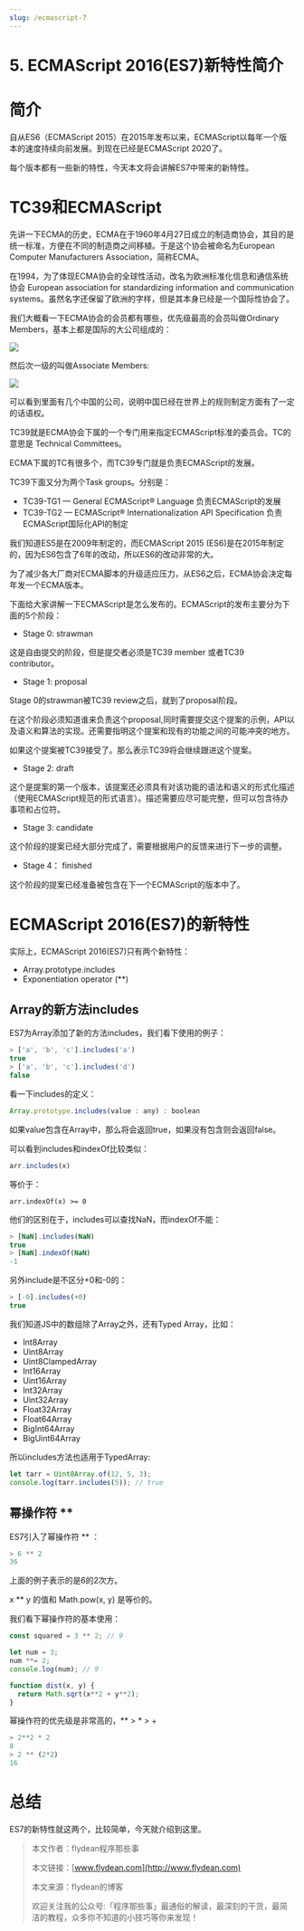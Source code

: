 ```yaml
---
slug: /ecmascript-7
---
```


# 5. ECMAScript 2016(ES7)新特性简介

# 简介

自从ES6（ECMAScript 2015）在2015年发布以来，ECMAScript以每年一个版本的速度持续向前发展。到现在已经是ECMAScript 2020了。

每个版本都有一些新的特性，今天本文将会讲解ES7中带来的新特性。

# TC39和ECMAScript

先讲一下ECMA的历史，ECMA在于1960年4月27日成立的制造商协会，其目的是统一标准，方便在不同的制造商之间移植。于是这个协会被命名为European Computer Manufacturers Association，简称ECMA。

在1994，为了体现ECMA协会的全球性活动，改名为欧洲标准化信息和通信系统协会 European association for standardizing information and communication systems。虽然名字还保留了欧洲的字样，但是其本身已经是一个国际性协会了。

我们大概看一下ECMA协会的会员都有哪些，优先级最高的会员叫做Ordinary Members，基本上都是国际的大公司组成的：

![](https://img-blog.csdnimg.cn/20201010203035109.png?x-oss-process=image/watermark,type_ZmFuZ3poZW5naGVpdGk,shadow_0,text_aHR0cDovL3d3dy5mbHlkZWFuLmNvbQ==,size_25,color_8F8F8F,t_70)

然后次一级的叫做Associate Members:

![](https://img-blog.csdnimg.cn/20201010203305833.png?x-oss-process=image/watermark,type_ZmFuZ3poZW5naGVpdGk,shadow_0,text_aHR0cDovL3d3dy5mbHlkZWFuLmNvbQ==,size_25,color_8F8F8F,t_70)

可以看到里面有几个中国的公司，说明中国已经在世界上的规则制定方面有了一定的话语权。

TC39就是ECMA协会下属的一个专门用来指定ECMAScript标准的委员会。TC的意思是 Technical Committees。

ECMA下属的TC有很多个，而TC39专门就是负责ECMAScript的发展。

TC39下面又分为两个Task groups。分别是：

* TC39-TG1  —  General ECMAScript® Language 负责ECMAScript的发展
* TC39-TG2  —  ECMAScript® Internationalization API Specification 负责ECMAScript国际化API的制定

我们知道ES5是在2009年制定的，而ECMAScript 2015 (ES6)是在2015年制定的，因为ES6包含了6年的改动，所以ES6的改动非常的大。

为了减少各大厂商对ECMA脚本的升级适应压力，从ES6之后，ECMA协会决定每年发一个ECMA版本。

下面给大家讲解一下ECMAScript是怎么发布的。ECMAScript的发布主要分为下面的5个阶段：

* Stage 0: strawman 

这是自由提交的阶段，但是提交者必须是TC39 member 或者TC39 contributor。

* Stage 1: proposal 

Stage 0的strawman被TC39 review之后，就到了proposal阶段。

在这个阶段必须知道谁来负责这个proposal,同时需要提交这个提案的示例，API以及语义和算法的实现。还需要指明这个提案和现有的功能之间的可能冲突的地方。

如果这个提案被TC39接受了。那么表示TC39将会继续跟进这个提案。

* Stage 2: draft

这个是提案的第一个版本，该提案还必须具有对该功能的语法和语义的形式化描述（使用ECMAScript规范的形式语言）。描述需要应尽可能完整，但可以包含待办事项和占位符。

* Stage 3: candidate

这个阶段的提案已经大部分完成了，需要根据用户的反馈来进行下一步的调整。

* Stage 4： finished

这个阶段的提案已经准备被包含在下一个ECMAScript的版本中了。

# ECMAScript 2016(ES7)的新特性

实际上，ECMAScript 2016(ES7)只有两个新特性：

* Array.prototype.includes
* Exponentiation operator (**)

## Array的新方法includes

ES7为Array添加了新的方法includes，我们看下使用的例子：

~~~js
> ['a', 'b', 'c'].includes('a')
true
> ['a', 'b', 'c'].includes('d')
false
~~~

看一下includes的定义：

~~~js
Array.prototype.includes(value : any) : boolean
~~~

如果value包含在Array中，那么将会返回true，如果没有包含则会返回false。

可以看到includes和indexOf比较类似：

~~~js
arr.includes(x)
~~~

等价于：

~~~
arr.indexOf(x) >= 0
~~~

他们的区别在于，includes可以查找NaN，而indexOf不能：

~~~js
> [NaN].includes(NaN)
true
> [NaN].indexOf(NaN)
-1
~~~

另外include是不区分+0和-0的：

~~~js
> [-0].includes(+0)
true
~~~

我们知道JS中的数组除了Array之外，还有Typed Array，比如：

* Int8Array
* Uint8Array
* Uint8ClampedArray
* Int16Array
* Uint16Array
* Int32Array
* Uint32Array
* Float32Array
* Float64Array
* BigInt64Array
* BigUint64Array

所以includes方法也适用于TypedArray:

~~~js
let tarr = Uint8Array.of(12, 5, 3);
console.log(tarr.includes(5)); // true
~~~

## 幂操作符 ** 

ES7引入了幂操作符 ** ：

~~~js
> 6 ** 2
36
~~~

上面的例子表示的是6的2次方。

x ** y 的值和 Math.pow(x, y) 是等价的。

我们看下幂操作符的基本使用：

~~~js
const squared = 3 ** 2; // 9

let num = 3;
num **= 2;
console.log(num); // 9

function dist(x, y) {
  return Math.sqrt(x**2 + y**2);
}
~~~

幂操作符的优先级是非常高的，** > * > + 

~~~js
> 2**2 * 2
8
> 2 ** (2*2)
16
~~~

# 总结

ES7的新特性就这两个，比较简单，今天就介绍到这里。

> 本文作者：flydean程序那些事
> 
> 本文链接：[www.flydean.com](http://www.flydean.com)
> 
> 本文来源：flydean的博客
> 
> 欢迎关注我的公众号:「程序那些事」最通俗的解读，最深刻的干货，最简洁的教程，众多你不知道的小技巧等你来发现！










